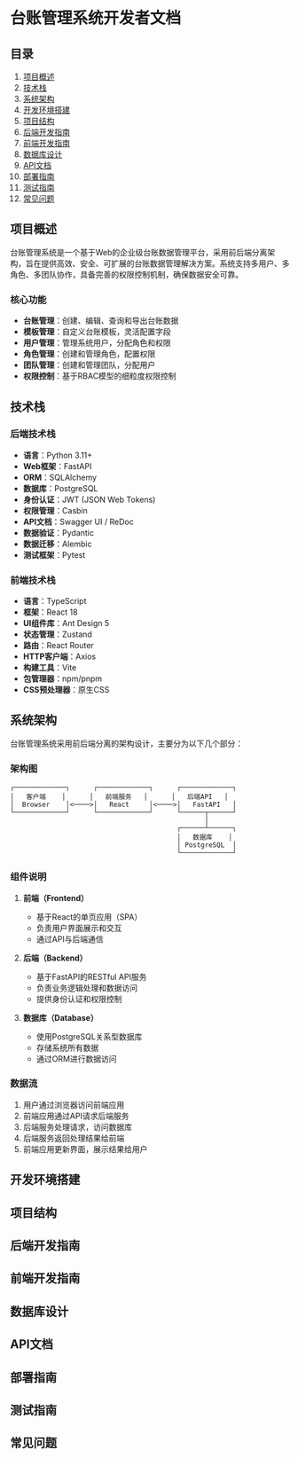 # 台账管理系统开发者文档

## 目录

1. [项目概述](#项目概述)
2. [技术栈](#技术栈)
3. [系统架构](#系统架构)
4. [开发环境搭建](#开发环境搭建)
5. [项目结构](#项目结构)
6. [后端开发指南](#后端开发指南)
7. [前端开发指南](#前端开发指南)
8. [数据库设计](#数据库设计)
9. [API文档](#API文档)
10. [部署指南](#部署指南)
11. [测试指南](#测试指南)
12. [常见问题](#常见问题)

## 项目概述

台账管理系统是一个基于Web的企业级台账数据管理平台，采用前后端分离架构，旨在提供高效、安全、可扩展的台账数据管理解决方案。系统支持多用户、多角色、多团队协作，具备完善的权限控制机制，确保数据安全可靠。

### 核心功能

- **台账管理**：创建、编辑、查询和导出台账数据
- **模板管理**：自定义台账模板，灵活配置字段
- **用户管理**：管理系统用户，分配角色和权限
- **角色管理**：创建和管理角色，配置权限
- **团队管理**：创建和管理团队，分配用户
- **权限控制**：基于RBAC模型的细粒度权限控制

## 技术栈

### 后端技术栈

- **语言**：Python 3.11+
- **Web框架**：FastAPI
- **ORM**：SQLAlchemy
- **数据库**：PostgreSQL
- **身份认证**：JWT (JSON Web Tokens)
- **权限管理**：Casbin
- **API文档**：Swagger UI / ReDoc
- **数据验证**：Pydantic
- **数据迁移**：Alembic
- **测试框架**：Pytest

### 前端技术栈

- **语言**：TypeScript
- **框架**：React 18
- **UI组件库**：Ant Design 5
- **状态管理**：Zustand
- **路由**：React Router
- **HTTP客户端**：Axios
- **构建工具**：Vite
- **包管理器**：npm/pnpm
- **CSS预处理器**：原生CSS

## 系统架构

台账管理系统采用前后端分离的架构设计，主要分为以下几个部分：

### 架构图

```
┌─────────────┐      ┌─────────────┐      ┌─────────────┐
│   客户端    │      │   前端服务   │      │   后端API   │
│  Browser    │<────>│   React     │<────>│   FastAPI   │
└─────────────┘      └─────────────┘      └──────┬──────┘
                                                 │
                                          ┌──────┴──────┐
                                          │   数据库    │
                                          │ PostgreSQL  │
                                          └─────────────┘
```

### 组件说明

1. **前端（Frontend）**
   - 基于React的单页应用（SPA）
   - 负责用户界面展示和交互
   - 通过API与后端通信

2. **后端（Backend）**
   - 基于FastAPI的RESTful API服务
   - 负责业务逻辑处理和数据访问
   - 提供身份认证和权限控制

3. **数据库（Database）**
   - 使用PostgreSQL关系型数据库
   - 存储系统所有数据
   - 通过ORM进行数据访问

### 数据流

1. 用户通过浏览器访问前端应用
2. 前端应用通过API请求后端服务
3. 后端服务处理请求，访问数据库
4. 后端服务返回处理结果给前端
5. 前端应用更新界面，展示结果给用户

## 开发环境搭建

## 项目结构

## 后端开发指南

## 前端开发指南

## 数据库设计

## API文档

## 部署指南

## 测试指南

## 常见问题 